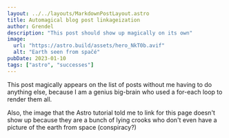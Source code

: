 ```yaml
---
layout: ../../layouts/MarkdownPostLayout.astro
title: Automagical blog post linkageization
author: Grendel
description: "This post should show up magically on its own"
image:
  url: "https://astro.build/assets/hero_NkT0b.avif"
  alt: "Earth seen from spačé"
pubDate: 2023-01-10
tags: ["astro", "successes"]
---
```

This post magically appears on the list of posts without me having to do anything else, because I am
a genius big-brain who used a for-each loop to render them all.

Also, the image that the Astro tutorial told me to link for this page doesn't show up because they
are a bunch of lying crooks who don't even have a picture of the earth from space (conspiracy?)

